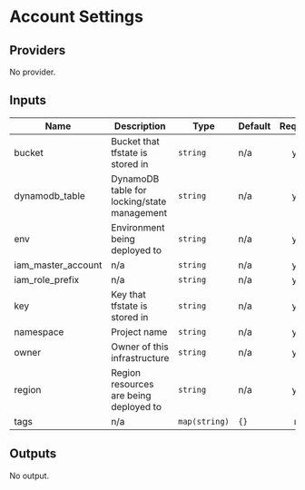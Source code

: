 # Account Settings

<!-- BEGINNING OF PRE-COMMIT-TERRAFORM DOCS HOOK -->
## Providers

No provider.

## Inputs

| Name | Description | Type | Default | Required |
|------|-------------|------|---------|:-----:|
| bucket | Bucket that tfstate is stored in | `string` | n/a | yes |
| dynamodb\_table | DynamoDB table for locking/state management | `string` | n/a | yes |
| env | Environment being deployed to | `string` | n/a | yes |
| iam\_master\_account | n/a | `string` | n/a | yes |
| iam\_role\_prefix | n/a | `string` | n/a | yes |
| key | Key that tfstate is stored in | `string` | n/a | yes |
| namespace | Project name | `string` | n/a | yes |
| owner | Owner of this infrastructure | `string` | n/a | yes |
| region | Region resources are being deployed to | `string` | n/a | yes |
| tags | n/a | `map(string)` | `{}` | no |

## Outputs

No output.

<!-- END OF PRE-COMMIT-TERRAFORM DOCS HOOK -->

